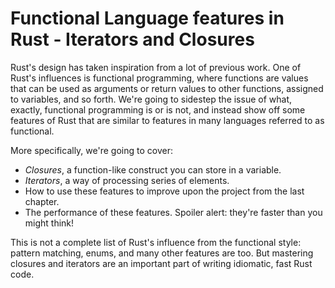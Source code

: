 # Functional Language features in Rust - Iterators and Closures

Rust's design has taken inspiration from a lot of previous work. One of Rust's
influences is functional programming, where functions are values that can be
used as arguments or return values to other functions, assigned to variables,
and so forth. We're going to sidestep the issue of what, exactly, functional
programming is or is not, and instead show off some features of Rust that
are similar to features in many languages referred to as functional.

More specifically, we're going to cover:

* *Closures*, a function-like construct you can store in a variable.
* *Iterators*, a way of processing series of elements.
* How to use these features to improve upon the project from the last chapter.
* The performance of these features. Spoiler alert: they're faster than you
  might think!

This is not a complete list of Rust's influence from the functional style:
pattern matching, enums, and many other features are too. But mastering
closures and iterators are an important part of writing idiomatic, fast Rust
code.
